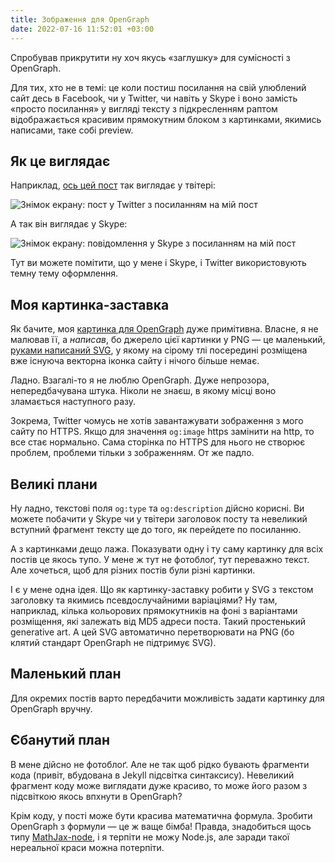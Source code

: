 ```yaml
---
title: Зображення для OpenGraph
date: 2022-07-16 11:52:01 +03:00
---
```


Спробував прикрутити ну хоч якусь «заглушку» для сумісності з OpenGraph.

Для тих, хто не в темі: це коли постиш посилання на свій улюблений сайт десь в Facebook, чи у Twitter, чи навіть у Skype і воно замість «просто посилання» у вигляді тексту з підкресленням раптом відображається красивим прямокутним блоком з картинками, якимись написами, таке собі preview.


## Як це виглядає

Наприклад, [ось цей пост][1] так виглядає у твітері:

![Знімок екрану: пост у Twitter з посиланням на мій пост](/uploads/opengraph-twitter.png)

А так він виглядає у Skype:

![Знімок екрану: повідомлення у Skype з посиланням на мій пост](/uploads/opengraph-skype.png)

Тут ви можете помітити, що у мене і Skype, і Twitter використовують темну тему оформлення.


## Моя картинка-заставка

Як бачите, моя [картинка для OpenGraph][2] дуже примітивна. Власне, я не малював її, а _написав_, бо джерело цієї картинки у PNG — це маленький, [руками написаний SVG][3], у якому на сірому тлі посередині розміщена вже існуюча векторна іконка сайту і нічого більше немає.

Ладно. Взагалі-то я не люблю OpenGraph. Дуже непрозора, непередбачувана штука. Ніколи не знаєш, в якому місці воно зламається наступного разу.

Зокрема, Twitter чомусь не хотів завантажувати зображення з мого сайту по HTTPS. Якщо для значення `og:image` https замінити на http, то все стає нормально. Сама сторінка по HTTPS для нього не створює проблем, проблеми тільки з зображенням. От же падло.


## Великі плани

Ну ладно, текстові поля `og:type` та `og:description` дійсно корисні. Ви можете побачити у Skype чи у твітери заголовок посту та невеликий вступний фрагмент тексту ще до того, як перейдете по посиланню.

А з картинками дещо лажа. Показувати одну і ту саму картинку для всіх постів це якось тупо. У мене ж тут не фотоблоґ, тут переважно текст. Але хочеться, щоб для різних постів були різні картинки.

І є у мене одна ідея. Що як картинку-заставку робити у SVG з текстом заголовку та якимись псевдослучайними варіаціями? Ну там, наприклад, кілька кольорових прямокутників на фоні з варіантами розміщення, які залежать від MD5 адреси поста. Такий простенький generative art. А цей SVG автоматично перетворювати на PNG (бо клятий стандарт OpenGraph не підтримує SVG).


## Маленький план

Для окремих постів варто передбачити можливість задати картинку для OpenGraph вручну.


## Єбанутий план

В мене дійсно не фотоблоґ. Але не так щоб рідко бувають фрагменти кода (привіт, вбудована в Jekyll підсвітка синтаксису). Невеликий фрагмент коду може виглядати дуже красиво, то може його разом з підсвіткою якось впхнути в OpenGraph?

Крім коду, у пості може бути красива математична формула. Зробити OpenGraph з формули — це ж ваще бімба! Правда, знадобиться щось типу [MathJax-node][4], і я терпіти не можу Node.js, але заради такої нереальної краси можна потерпіти.

[1]: /2022/07/13/kotyky.html
[2]: /opengraph.png
[3]: /opengraph.svg
[4]: https://github.com/mathjax/MathJax-node
